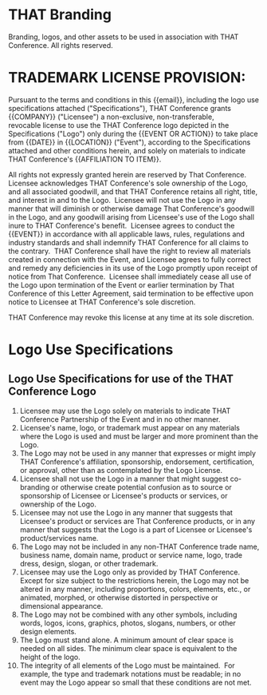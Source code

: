 # THAT Branding
Branding, logos, and other assets to be used in association with THAT Conference. All rights reserved.


# TRADEMARK LICENSE PROVISION:

Pursuant to the terms and conditions in this {{email}}, including the logo use specifications attached ("Specifications"), THAT Conference grants {{COMPANY}} ("Licensee") a non-exclusive, non-transferable, revocable license to use the THAT Conference logo depicted in the Specifications ("Logo") only during the {{EVENT OR ACTION}} to take place from {{DATE}} in {{LOCATION}} ("Event"), according to the Specifications attached and other conditions herein, and solely on materials to indicate THAT Conference's {{AFFILIATION TO ITEM}}.  

All rights not expressly granted herein are reserved by That Conference.  Licensee acknowledges THAT Conference's sole ownership of the Logo, and all associated goodwill, and that THAT Conference retains all right, title, and interest in and to the Logo.  Licensee will not use the Logo in any manner that will diminish or otherwise damage That Conference's goodwill in the Logo, and any goodwill arising from Licensee's use of the Logo shall inure to THAT Conference's benefit.  Licensee agrees to conduct the {{EVENT}} in accordance with all applicable laws, rules, regulations and industry standards and shall indemnify THAT Conference for all claims to the contrary.  THAT Conference shall have the right to review all materials created in connection with the Event, and Licensee agrees to fully correct and remedy any deficiencies in its use of the Logo promptly upon receipt of notice from That Conference.  Licensee shall immediately cease all use of the Logo upon termination of the Event or earlier termination by That Conference of this Letter Agreement, said termination to be effective upon notice to Licensee at THAT Conference's sole discretion.  

THAT Conference may revoke this license at any time at its sole discretion.

# Logo Use Specifications

## Logo Use Specifications for use of the THAT Conference Logo

1. Licensee may use the Logo solely on materials to indicate THAT Conference Partnership of the Event and in no other manner.
2. Licensee's name, logo, or trademark must appear on any materials where the Logo is used and must be larger and more prominent than the Logo.
3. The Logo may not be used in any manner that expresses or might imply THAT Conference's affiliation, sponsorship, endorsement, certification, or approval, other than as contemplated by the Logo License.
4. Licensee shall not use the Logo in a manner that might suggest co-branding or otherwise create potential confusion as to source or sponsorship of Licensee or Licensee's products or services, or ownership of the Logo.
5. Licensee may not use the Logo in any manner that suggests that Licensee's product or services are That Conference products, or in any manner that suggests that the Logo is a part of Licensee or Licensee's product/services name.
6. The Logo may not be included in any non-THAT Conference trade name, business name, domain name, product or service name, logo, trade dress, design, slogan, or other trademark.
7. Licensee may use the Logo only as provided by THAT Conference.  Except for size subject to the restrictions herein, the Logo may not be altered in any manner, including proportions, colors, elements, etc., or animated, morphed, or otherwise distorted in perspective or dimensional appearance.
8. The Logo may not be combined with any other symbols, including words, logos, icons, graphics, photos, slogans, numbers, or other design elements.
9. The Logo must stand alone. A minimum amount of clear space is needed on all sides. The minimum clear space is equivalent to the height of the logo.
10. The integrity of all elements of the Logo must be maintained.  For example, the type and trademark notations must be readable; in no event may the Logo appear so small that these conditions are not met.
